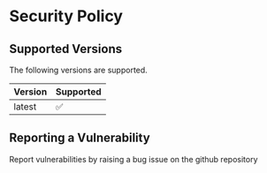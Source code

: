 # Security Policy

## Supported Versions

The following versions are supported.

| Version | Supported          |
| ------- | ------------------ |
| latest  | :white_check_mark: |

## Reporting a Vulnerability

Report vulnerabilities by raising a bug issue on the github repository
